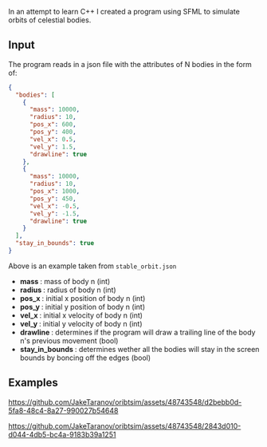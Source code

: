 In an attempt to learn C++ I created a program using SFML to simulate orbits of celestial bodies.

## Input

The program reads in a json file with the attributes of N bodies in the form of:

```json
{
  "bodies": [
    {
      "mass": 10000,
      "radius": 10,
      "pos_x": 600,
      "pos_y": 400,
      "vel_x": 0.5,
      "vel_y": 1.5,
      "drawline": true
    },
    {
      "mass": 10000,
      "radius": 10,
      "pos_x": 1000,
      "pos_y": 450,
      "vel_x": -0.5,
      "vel_y": -1.5,
      "drawline": true
    }
  ],
  "stay_in_bounds": true
}
```
Above is an example taken from ```stable_orbit.json``` 

<ul>
  <li> <strong> mass </strong>: mass of body n (int) </li>
  <li> <strong> radius </strong>: radius of body n (int) </li>
  <li> <strong> pos_x </strong>: initial x position of body n (int) </li>
  <li> <strong> pos_y </strong>: initial y position of body n (int)</li>
  <li> <strong> vel_x </strong>: initial x velocity of body n (int) </li>
  <li> <strong> vel_y </strong>: initial y velocity of body n (int) </li>
  <li> <strong> drawline </strong>: determines if the program will draw a trailing line of the body n's previous movement (bool) </li>
  <li> <strong> stay_in_bounds </strong>: determines wether all the bodies will stay in the screen bounds by boncing off the edges (bool)</li>
</ul>

## Examples


https://github.com/JakeTaranov/oribtsim/assets/48743548/d2bebb0d-5fa8-48c4-8a27-990027b54648



https://github.com/JakeTaranov/oribtsim/assets/48743548/2843d010-d044-4db5-bc4a-9183b39a1251







